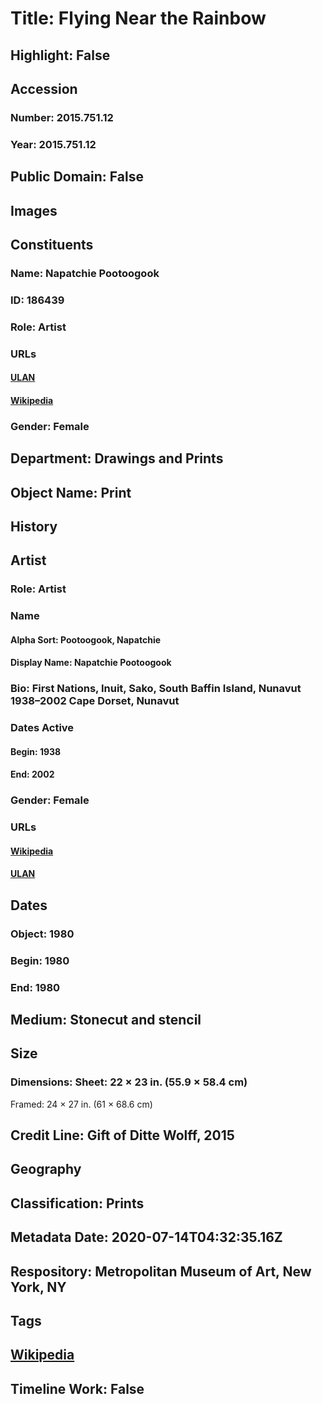 # Title: Flying Near the Rainbow
## Highlight: False
## Accession
### Number: 2015.751.12
### Year: 2015.751.12
## Public Domain: False
## Images
## Constituents
### Name: Napatchie Pootoogook
### ID: 186439
### Role: Artist
### URLs
#### [ULAN](http://vocab.getty.edu/page/ulan/500127360)
#### [Wikipedia](https://www.wikidata.org/wiki/Q26997727)
### Gender: Female
## Department: Drawings and Prints
## Object Name: Print
## History
## Artist
### Role: Artist
### Name
#### Alpha Sort: Pootoogook, Napatchie
#### Display Name: Napatchie Pootoogook
### Bio: First Nations, Inuit, Sako, South Baffin Island, Nunavut 1938–2002 Cape Dorset, Nunavut
### Dates Active
#### Begin: 1938
#### End: 2002
### Gender: Female
### URLs
#### [Wikipedia](https://www.wikidata.org/wiki/Q26997727)
#### [ULAN](http://vocab.getty.edu/page/ulan/500127360)
## Dates
### Object: 1980
### Begin: 1980
### End: 1980
## Medium: Stonecut and stencil
## Size
### Dimensions: Sheet: 22 × 23 in. (55.9 × 58.4 cm)
Framed: 24 × 27 in. (61 × 68.6 cm)
## Credit Line: Gift of Ditte Wolff, 2015
## Geography
## Classification: Prints
## Metadata Date: 2020-07-14T04:32:35.16Z
## Respository: Metropolitan Museum of Art, New York, NY
## Tags
## [Wikipedia](https://www.wikidata.org/wiki/Q96756877)
## Timeline Work: False